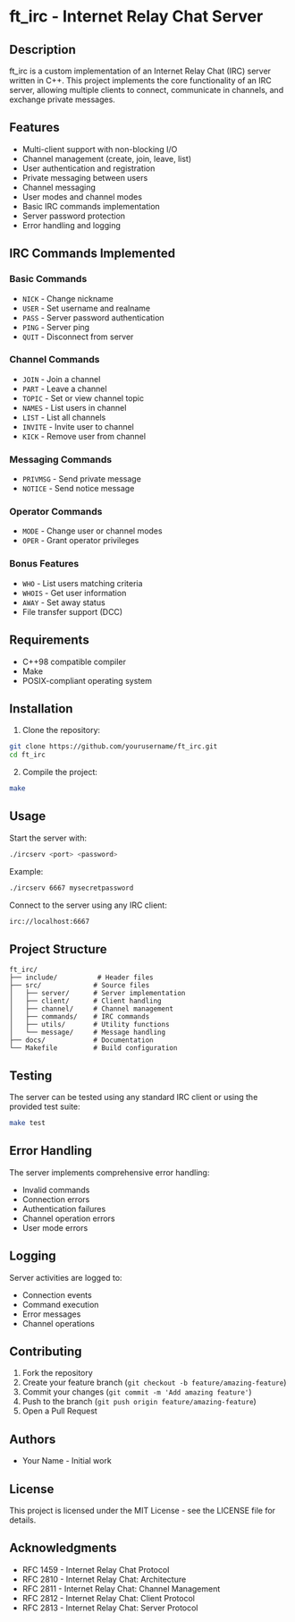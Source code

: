 # ft_irc - Internet Relay Chat Server

## Description
ft_irc is a custom implementation of an Internet Relay Chat (IRC) server written in C++. This project implements the core functionality of an IRC server, allowing multiple clients to connect, communicate in channels, and exchange private messages.

## Features
- Multi-client support with non-blocking I/O
- Channel management (create, join, leave, list)
- User authentication and registration
- Private messaging between users
- Channel messaging
- User modes and channel modes
- Basic IRC commands implementation
- Server password protection
- Error handling and logging

## IRC Commands Implemented
### Basic Commands
- `NICK` - Change nickname
- `USER` - Set username and realname
- `PASS` - Server password authentication
- `PING` - Server ping
- `QUIT` - Disconnect from server

### Channel Commands
- `JOIN` - Join a channel
- `PART` - Leave a channel
- `TOPIC` - Set or view channel topic
- `NAMES` - List users in channel
- `LIST` - List all channels
- `INVITE` - Invite user to channel
- `KICK` - Remove user from channel

### Messaging Commands
- `PRIVMSG` - Send private message
- `NOTICE` - Send notice message

### Operator Commands
- `MODE` - Change user or channel modes
- `OPER` - Grant operator privileges

### Bonus Features
- `WHO` - List users matching criteria
- `WHOIS` - Get user information
- `AWAY` - Set away status
- File transfer support (DCC)

## Requirements
- C++98 compatible compiler
- Make
- POSIX-compliant operating system

## Installation
1. Clone the repository:
```bash
git clone https://github.com/yourusername/ft_irc.git
cd ft_irc
```

2. Compile the project:
```bash
make
```

## Usage
Start the server with:
```bash
./ircserv <port> <password>
```

Example:
```bash
./ircserv 6667 mysecretpassword
```

Connect to the server using any IRC client:
```bash
irc://localhost:6667
```

## Project Structure
```
ft_irc/
├── include/          # Header files
├── src/             # Source files
│   ├── server/      # Server implementation
│   ├── client/      # Client handling
│   ├── channel/     # Channel management
│   ├── commands/    # IRC commands
│   ├── utils/       # Utility functions
│   └── message/     # Message handling
├── docs/            # Documentation
└── Makefile         # Build configuration
```

## Testing
The server can be tested using any standard IRC client or using the provided test suite:
```bash
make test
```

## Error Handling
The server implements comprehensive error handling:
- Invalid commands
- Connection errors
- Authentication failures
- Channel operation errors
- User mode errors

## Logging
Server activities are logged to:
- Connection events
- Command execution
- Error messages
- Channel operations

## Contributing
1. Fork the repository
2. Create your feature branch (`git checkout -b feature/amazing-feature`)
3. Commit your changes (`git commit -m 'Add amazing feature'`)
4. Push to the branch (`git push origin feature/amazing-feature`)
5. Open a Pull Request

## Authors
- Your Name - Initial work

## License
This project is licensed under the MIT License - see the LICENSE file for details.

## Acknowledgments
- RFC 1459 - Internet Relay Chat Protocol
- RFC 2810 - Internet Relay Chat: Architecture
- RFC 2811 - Internet Relay Chat: Channel Management
- RFC 2812 - Internet Relay Chat: Client Protocol
- RFC 2813 - Internet Relay Chat: Server Protocol